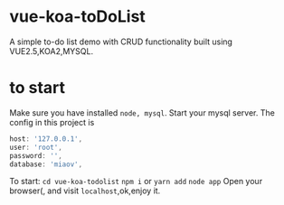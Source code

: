 # vue-koa-toDoList
A simple to-do list demo with CRUD functionality built using VUE2.5,KOA2,MYSQL.
# to start
Make sure you have installed `node, mysql`.
Start your mysql server. The config in this project is
```js
host: '127.0.0.1',
user: 'root',
password: '',
database: 'miaov',
```
To start:
`cd vue-koa-todolist`
`npm i` or `yarn add`
`node app`
Open your browser(, and visit `localhost`,ok,enjoy it.
